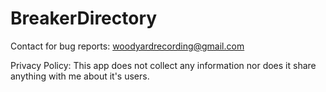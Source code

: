 # BreakerDirectory

Contact for bug reports:
woodyardrecording@gmail.com

Privacy Policy:
This app does not collect any information nor does it share anything with me about it's users. 
